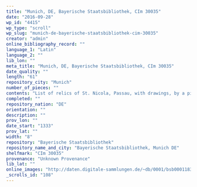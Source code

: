 ```yaml
---
title: "Munich, DE, Bayerische Staatsbibliothek, CIm 30035"
date: "2016-09-28"
wp_id: "4415"
wp_type: "scroll"
wp_slug: "munich-de-bayerische-staatsbibliothek-cim-30035"
creator: "admin"
online_bibliography_record: ""
language_1: "Latin"
language_2: ""
lib_lon: ""
meta_title: "Munich, DE, Bayerische Staatsbibliothek, CIm 30035"
date_quality: ""
length: "61"
repository_city: "Munich"
number_of_pieces: ""
contents: "List of relics of St. Nicola, Passau, with drawings, by a pilgrim Nicholas."
completed: ""
repository_nation: "DE"
orientation: ""
description: ""
prov_lon: ""
date_start: "1333"
prov_lat: ""
width: "8"
repository: "Bayerische Staatsbibliothek"
repository_name_and_city: "Bayerische Staatsbibliothek, Munich DE"
shelfmark: "CIm 30035"
provenance: "Unknown Provenance"
lib_lat: ""
online_images: "http://daten.digitale-sammlungen.de/~db/0001/bsb00011837/images/index.html?id=00011837&fip=xdsydenyztsfsdrxsfsdrxdsydenen&no=2&seite=4"
_scrolls_id: "108"
---
```




